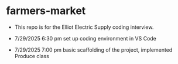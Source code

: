 # farmers-market

- This repo is for the Elliot Electric Supply coding interview.

- 7/29/2025 6:30 pm set up coding environment in VS Code
- 7/29/2025 7:00 pm basic scaffolding of the project, implemented Produce class